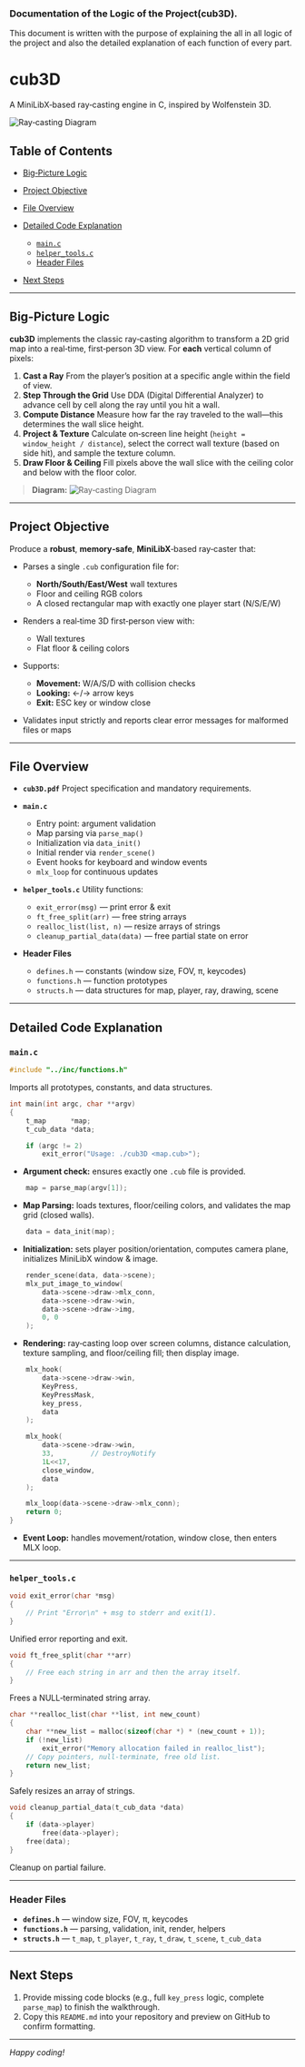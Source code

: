 ### Documentation of the Logic of the Project(cub3D).

This document is written with the purpose of explaining the all in all logic of the project and also the detailed explanation of each function of every part.

# cub3D

A MiniLibX‑based ray‑casting engine in C, inspired by Wolfenstein 3D.

![Ray‑casting Diagram](files/raycasting_diagram.png)

## Table of Contents

* [Big‑Picture Logic](#big‑picture-logic)
* [Project Objective](#project-objective)
* [File Overview](#file-overview)
* [Detailed Code Explanation](#detailed-code-explanation)

  * [`main.c`](#mainc)
  * [`helper_tools.c`](#helper_toolsc)
  * [Header Files](#header-files)
* [Next Steps](#next-steps)

---

## Big‑Picture Logic

**cub3D** implements the classic ray‑casting algorithm to transform a 2D grid map into a real‑time, first‑person 3D view. For **each** vertical column of pixels:

1. **Cast a Ray**
   From the player’s position at a specific angle within the field of view.
2. **Step Through the Grid**
   Use DDA (Digital Differential Analyzer) to advance cell by cell along the ray until you hit a wall.
3. **Compute Distance**
   Measure how far the ray traveled to the wall—this determines the wall slice height.
4. **Project & Texture**
   Calculate on‑screen line height (`height = window_height / distance`), select the correct wall texture (based on side hit), and sample the texture column.
5. **Draw Floor & Ceiling**
   Fill pixels above the wall slice with the ceiling color and below with the floor color.

> **Diagram:**
> ![Ray‑casting Diagram](raycasting_diagram.png)

---

## Project Objective

Produce a **robust**, **memory‑safe**, **MiniLibX**‑based ray‑caster that:

* Parses a single `.cub` configuration file for:

  * **North/South/East/West** wall textures
  * Floor and ceiling RGB colors
  * A closed rectangular map with exactly one player start (N/S/E/W)
* Renders a real‑time 3D first‑person view with:

  * Wall textures
  * Flat floor & ceiling colors
* Supports:

  * **Movement:** W/A/S/D with collision checks
  * **Looking:** ←/→ arrow keys
  * **Exit:** ESC key or window close
* Validates input strictly and reports clear error messages for malformed files or maps

---

## File Overview

* **`cub3D.pdf`**
  Project specification and mandatory requirements.

* **`main.c`**

  * Entry point: argument validation
  * Map parsing via `parse_map()`
  * Initialization via `data_init()`
  * Initial render via `render_scene()`
  * Event hooks for keyboard and window events
  * `mlx_loop` for continuous updates

* **`helper_tools.c`**
  Utility functions:

  * `exit_error(msg)` — print error & exit
  * `ft_free_split(arr)` — free string arrays
  * `realloc_list(list, n)` — resize arrays of strings
  * `cleanup_partial_data(data)` — free partial state on error

* **Header Files**

  * `defines.h` — constants (window size, FOV, π, keycodes)
  * `functions.h` — function prototypes
  * `structs.h` — data structures for map, player, ray, drawing, scene

---

## Detailed Code Explanation

### `main.c`

```c
#include "../inc/functions.h"
```

Imports all prototypes, constants, and data structures.

```c
int main(int argc, char **argv)
{
    t_map      *map;
    t_cub_data *data;

    if (argc != 2)
        exit_error("Usage: ./cub3D <map.cub>");
```

* **Argument check:** ensures exactly one `.cub` file is provided.

```c
    map = parse_map(argv[1]);
```

* **Map Parsing:** loads textures, floor/ceiling colors, and validates the map grid (closed walls).

```c
    data = data_init(map);
```

* **Initialization:** sets player position/orientation, computes camera plane, initializes MiniLibX window & image.

```c
    render_scene(data, data->scene);
    mlx_put_image_to_window(
        data->scene->draw->mlx_conn,
        data->scene->draw->win,
        data->scene->draw->img,
        0, 0
    );
```

* **Rendering:** ray‑casting loop over screen columns, distance calculation, texture sampling, and floor/ceiling fill; then display image.

```c
    mlx_hook(
        data->scene->draw->win,
        KeyPress,
        KeyPressMask,
        key_press,
        data
    );

    mlx_hook(
        data->scene->draw->win,
        33,         // DestroyNotify
        1L<<17,
        close_window,
        data
    );

    mlx_loop(data->scene->draw->mlx_conn);
    return 0;
}
```

* **Event Loop:** handles movement/rotation, window close, then enters MLX loop.

---

### `helper_tools.c`

```c
void exit_error(char *msg)
{
    // Print "Error\n" + msg to stderr and exit(1).
}
```

Unified error reporting and exit.

```c
void ft_free_split(char **arr)
{
    // Free each string in arr and then the array itself.
}
```

Frees a NULL‑terminated string array.

```c
char **realloc_list(char **list, int new_count)
{
    char **new_list = malloc(sizeof(char *) * (new_count + 1));
    if (!new_list)
        exit_error("Memory allocation failed in realloc_list");
    // Copy pointers, null‑terminate, free old list.
    return new_list;
}
```

Safely resizes an array of strings.

```c
void cleanup_partial_data(t_cub_data *data)
{
    if (data->player)
        free(data->player);
    free(data);
}
```

Cleanup on partial failure.

---

### Header Files

* **`defines.h`** — window size, FOV, π, keycodes
* **`functions.h`** — parsing, validation, init, render, helpers
* **`structs.h`** — `t_map`, `t_player`, `t_ray`, `t_draw`, `t_scene`, `t_cub_data`

---

## Next Steps

1. Provide missing code blocks (e.g., full `key_press` logic, complete `parse_map`) to finish the walkthrough.
2. Copy this `README.md` into your repository and preview on GitHub to confirm formatting.

---

*Happy coding!*
